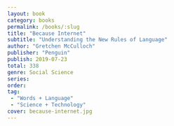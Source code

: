 ```yaml
---
layout: book
category: books
permalink: /books/:slug
title: "Because Internet"
subtitle: "Understanding the New Rules of Language"
author: "Gretchen McCulloch"
publisher: "Penguin"
publish: 2019-07-23
total: 338
genre: Social Science
series:
order:
tag:
 - "Words + Language"
 - "Science + Technology"
cover: because-internet.jpg
---
```

